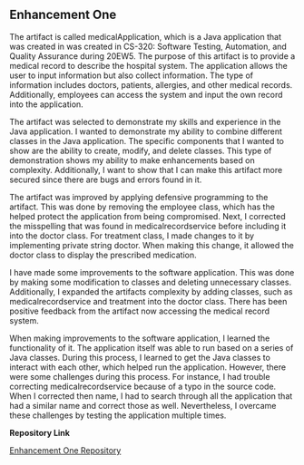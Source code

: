 ## Enhancement One

The artifact is called medicalApplication, which is a Java application that was created in was created in CS-320: Software Testing, Automation, and Quality Assurance during 20EW5. The purpose of this artifact is to provide a medical record to describe the hospital system.  The application allows the user to input information but also collect information. The type of information includes doctors, patients, allergies, and other medical records. Additionally, employees can access the system and input the own record into the application. 

The artifact was selected to demonstrate my skills and experience in the Java application. I wanted to demonstrate my ability to combine different classes in the Java application. The specific components that I wanted to show are the ability to create, modify, and delete classes. This type of demonstration shows my ability to make enhancements based on complexity. Additionally, I want to show that I can make this artifact more secured since there are bugs and errors found in it.  

The artifact was improved by applying defensive programming to the artifact. This was done by removing the employee class, which has the helped protect the application from being compromised. Next, I corrected the misspelling that was found in medicalrecordservice before including it into the doctor class. For treatment class, I made changes to it by implementing private string doctor. When making this change, it allowed the doctor class to display the prescribed medication. 

I have made some improvements to the software application. This was done by making some modification to classes and deleting unnecessary classes. Additionally, I expanded the artifacts complexity by adding classes, such as medicalrecordservice and treatment into the doctor class. There has been positive feedback from the artifact now accessing the medical record system. 

When making improvements to the software application, I learned the functionality of it. The application itself was able to run based on a series of Java classes. During this process, I learned to get the Java classes to interact with each other, which helped run the application. However, there were some challenges during this process. For instance, I had trouble correcting medicalrecordservice because of a typo in the source code. When I corrected then name, I had to search through all the application that had a similar name and correct those as well. Nevertheless, I overcame these challenges by testing the application multiple times. 

**Repository Link**

[Enhancement One Repository](https://github.com/fsrinehart/Software-Design-and-Engineering)

